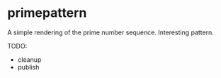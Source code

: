 # primepattern

A simple rendering of the prime number sequence. Interesting pattern.

TODO:

* cleanup
* publish